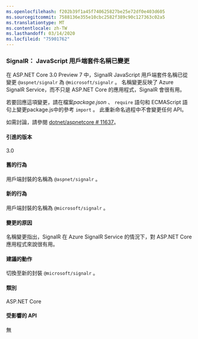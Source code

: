 ```yaml
---
ms.openlocfilehash: f202b39f1a45f740625827be25e72df0e403d605
ms.sourcegitcommit: 7588136e355e10cbc2582f389c90c127363c02a5
ms.translationtype: MT
ms.contentlocale: zh-TW
ms.lasthandoff: 03/14/2020
ms.locfileid: "75901762"
---
```

### <a name="signalr-javascript-client-package-name-changed"></a>SignalR： JavaScript 用戶端套件名稱已變更

在 ASP.NET Core 3.0 Preview 7 中，SignalR JavaScript 用戶端套件名稱已從變更 `@aspnet/signalr` 為 `@microsoft/signalr` 。 名稱變更反映了 Azure SignalR Service，而不只是 ASP.NET Core 的應用程式，SignalR 會很有用。

若要回應這項變更，請在檔案*package.json* 、 `require` 語句和 ECMAScript 語句上變更package.js中的參考 `import` 。 此重新命名過程中不會變更任何 API。

如需討論，請參閱 [dotnet/aspnetcore # 11637](https://github.com/dotnet/aspnetcore/issues/11637)。

#### <a name="version-introduced"></a>引進的版本

3.0

#### <a name="old-behavior"></a>舊的行為

用戶端封裝的名稱為 `@aspnet/signalr` 。

#### <a name="new-behavior"></a>新的行為

用戶端封裝的名稱為 `@microsoft/signalr` 。

#### <a name="reason-for-change"></a>變更的原因

名稱變更指出，SignalR 在 Azure SignalR Service 的情況下，對 ASP.NET Core 應用程式來說很有用。

#### <a name="recommended-action"></a>建議的動作

切換至新的封裝 `@microsoft/signalr` 。

#### <a name="category"></a>類別

ASP.NET Core

#### <a name="affected-apis"></a>受影響的 API

無

<!-- 

#### Affected APIs

Not detectable via API analysis

-->
